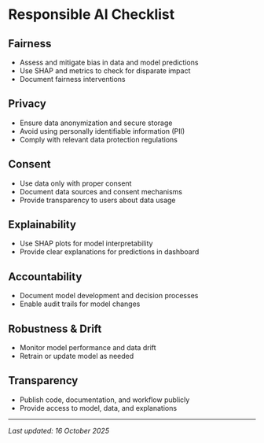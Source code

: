 # Responsible AI Checklist

## Fairness
- Assess and mitigate bias in data and model predictions
- Use SHAP and metrics to check for disparate impact
- Document fairness interventions

## Privacy
- Ensure data anonymization and secure storage
- Avoid using personally identifiable information (PII)
- Comply with relevant data protection regulations

## Consent
- Use data only with proper consent
- Document data sources and consent mechanisms
- Provide transparency to users about data usage

## Explainability
- Use SHAP plots for model interpretability
- Provide clear explanations for predictions in dashboard

## Accountability
- Document model development and decision processes
- Enable audit trails for model changes

## Robustness & Drift
- Monitor model performance and data drift
- Retrain or update model as needed

## Transparency
- Publish code, documentation, and workflow publicly
- Provide access to model, data, and explanations

---
_Last updated: 16 October 2025_